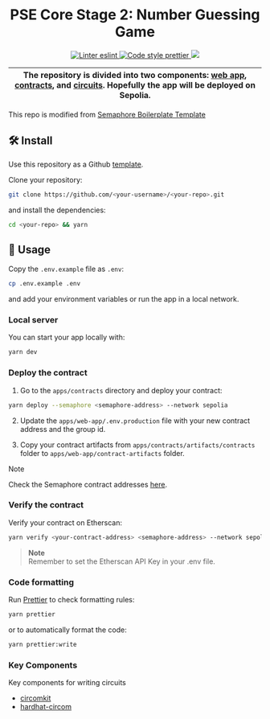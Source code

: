 <h1 align="center">
    PSE Core Stage 2: Number Guessing Game
</h1>

<p align="center">
    <a href="https://eslint.org/">
        <img alt="Linter eslint" src="https://img.shields.io/badge/linter-eslint-8080f2?style=flat-square&logo=eslint">
    </a>
    <a href="https://prettier.io/">
        <img alt="Code style prettier" src="https://img.shields.io/badge/code%20style-prettier-f8bc45?style=flat-square&logo=prettier">
    </a>
    <a href="https://www.gitpoap.io/gh/semaphore-protocol/boilerplate" target="_blank">
        <img src="https://public-api.gitpoap.io/v1/repo/semaphore-protocol/boilerplate/badge">
    </a>
</p>

| The repository is divided into two components: [web app](./apps/web-app), [contracts](./apps/contracts), and [circuits](./apps/circuits). Hopefully the app will be deployed on Sepolia. |
| ---------------------------------------------------------------------------------------------------------------------------------------------------------- |

This repo is modified from [Semaphore Boilerplate Template](https://github.com/semaphore-protocol/boilerplate)

## 🛠 Install

Use this repository as a Github [template](https://github.com/semaphore-protocol/boilerplate/generate).

Clone your repository:

```bash
git clone https://github.com/<your-username>/<your-repo>.git
```

and install the dependencies:

```bash
cd <your-repo> && yarn
```

## 📜 Usage

Copy the `.env.example` file as `.env`:

```bash
cp .env.example .env
```

and add your environment variables or run the app in a local network.

### Local server

You can start your app locally with:

```bash
yarn dev
```

### Deploy the contract

1. Go to the `apps/contracts` directory and deploy your contract:

```bash
yarn deploy --semaphore <semaphore-address> --network sepolia
```

2. Update the `apps/web-app/.env.production` file with your new contract address and the group id.

3. Copy your contract artifacts from `apps/contracts/artifacts/contracts` folder to `apps/web-app/contract-artifacts` folder.

> [!NOTE]
> Check the Semaphore contract addresses [here](https://docs.semaphore.pse.dev/deployed-contracts).

### Verify the contract

Verify your contract on Etherscan:

```bash
yarn verify <your-contract-address> <semaphore-address> --network sepolia
```

> **Note**  
> Remember to set the Etherscan API Key in your .env file.

### Code formatting

Run [Prettier](https://prettier.io/) to check formatting rules:

```bash
yarn prettier
```

or to automatically format the code:

```bash
yarn prettier:write
```

### Key Components

Key components for writing circuits
- [circomkit](https://github.com/erhant/circomkit/tree/main)
- [hardhat-circom](https://github.com/projectsophon/hardhat-circom)
